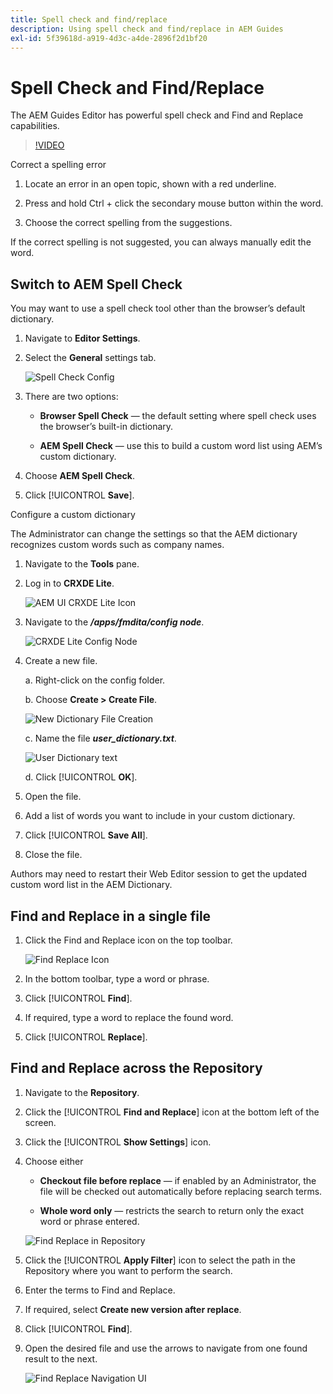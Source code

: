 ```yaml
---
title: Spell check and find/replace
description: Using spell check and find/replace in AEM Guides
exl-id: 5f39618d-a919-4d3c-a4de-2896f2d1bf20
---
```

# Spell Check and Find/Replace

The AEM Guides Editor has powerful spell check and Find and Replace capabilities.

>[!VIDEO](https://video.tv.adobe.com/v/342768)

Correct a spelling error

1. Locate an error in an open topic, shown with a red underline.

2. Press and hold Ctrl + click the secondary mouse button within the word.

3. Choose the correct spelling from the suggestions.

If the correct spelling is not suggested, you can always manually edit the word. 

## Switch to AEM Spell Check

You may want to use a spell check tool other than the browser’s default dictionary.

1. Navigate to **Editor Settings**.

2. Select the **General** settings tab. 

    ![Spell Check Config](images/lesson-11/configure-dictionary.png)

3. There are two options:

    - **Browser Spell Check** — the default setting where spell check uses the browser’s built-in dictionary.

    - **AEM Spell Check** — use this to build a custom word list using AEM’s custom dictionary. 

4. Choose **AEM Spell Check**.

5. Click [!UICONTROL **Save**].

Configure a custom dictionary

The Administrator can change the settings so that the AEM dictionary recognizes custom words such as company names.

1. Navigate to the **Tools** pane.

2. Log in to **CRXDE Lite**.

    ![AEM UI CRXDE Lite Icon](images/lesson-11/crxde-lite.png)

3. Navigate to the **_/apps/fmdita/config node_**.

    ![CRXDE Lite Config Node](images/lesson-11/config-node.png)

4. Create a new file.

    a. Right-click on the config folder.

    b. Choose **Create > Create File**.

    ![New Dictionary File Creation](images/lesson-11/new-dictionary-file.png)

    c. Name the file _**user_dictionary.txt**_.

    ![User Dictionary text](images/lesson-11/user-dictionary.png)

    d. Click [!UICONTROL **OK**].

5. Open the file.

6. Add a list of words you want to include in your custom dictionary.

7. Click [!UICONTROL **Save All**].

8. Close the file.

Authors may need to restart their Web Editor session to get the updated custom word list in the AEM Dictionary. 

## Find and Replace in a single file

1. Click the Find and Replace icon on the top toolbar.

    ![Find Replace Icon](images/lesson-11/find-replace-icon.png)

2. In the bottom toolbar, type a word or phrase.

3. Click [!UICONTROL **Find**].

4. If required, type a word to replace the found word.

5. Click [!UICONTROL **Replace**].

## Find and Replace across the Repository

1. Navigate to the **Repository**.

2. Click the [!UICONTROL **Find and Replace**] icon at the bottom left of the screen.

3. Click the [!UICONTROL **Show Settings**] icon.

4. Choose either

    - **Checkout file before replace** — if enabled by an Administrator, the file will be checked out automatically before replacing search terms.

    - **Whole word only** — restricts the search to return only the exact word or phrase entered.

    ![Find Replace in Repository](images/lesson-11/repository-find-replace.png)

5. Click the [!UICONTROL **Apply Filter**] icon to select the path in the Repository where you want to perform the search.

6. Enter the terms to Find and Replace.

7. If required, select **Create new version after replace**.

8. Click [!UICONTROL **Find**].

9. Open the desired file and use the arrows to navigate from one found result to the next.

    ![Find Replace Navigation UI](images/lesson-11/find-replace-navigation.png)
